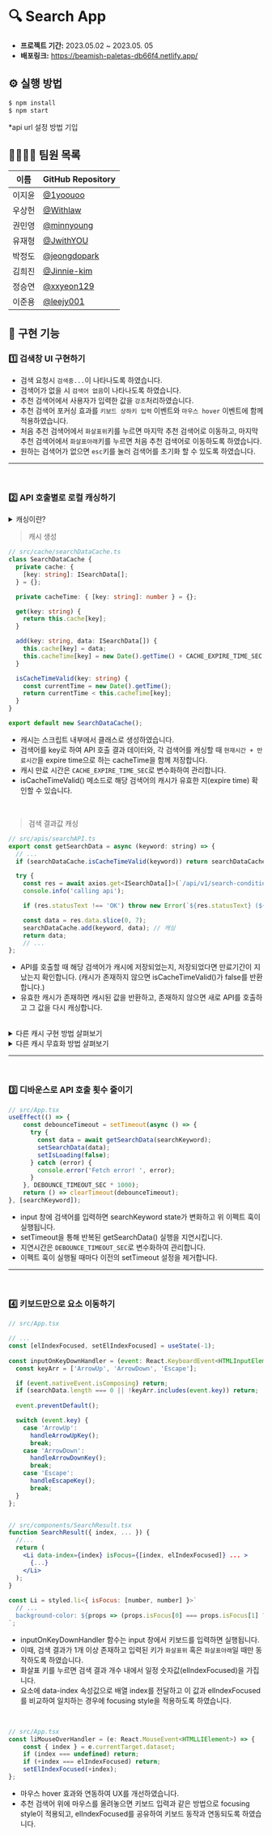 
# 🔍 Search App
- **프로젝트 기간:** 2023.05.02 ~ 2023.05. 05
- **배포링크:** https://beamish-paletas-db66f4.netlify.app/


## ⚙️ 실행 방법

```bash
$ npm install
$ npm start
```
*api url 설정 방법 기입


## 👨‍💻👩‍💻 팀원 목록

| 이름   | GitHub Repository                                       |
| ------ | ------------------------------------------------------ |
| 이지윤 | [@1yoouoo](https://github.com/1yoouoo)                   |
| 우상헌 | [@Withlaw](https://github.com/Withlaw)                   |
| 권민영 | [@minnyoung](https://github.com/minnyoung)               |
| 유재형 | [@JwithYOU](https://github.com/JwithYOU)                 |
| 박정도 | [@jeongdopark](https://github.com/jeongdopark)           |
| 김희진 | [@Jinnie-kim](https://github.com/Jinnie-kim)             |
| 정승연 | [@xxyeon129](https://github.com/xxyeon129)               |
| 이준용 | [@leejy001](https://github.com/leejy001)                 |


## 🚀 구현 기능

### 1️⃣ 검색창 UI 구현하기


- 검색 요청시 `검색중...`이 나타나도록 하였습니다.
- 검색어가 없을 시 `검색어 없음`이 나타나도록 하였습니다.
- 추천 검색어에서 사용자가 입력한 값을 `강조`처리하였습니다.
- 추천 검색어 포커싱 효과를 `키보드 상하키 입력` 이벤트와 `마우스 hover` 이벤트에 함께 적용하였습니다.
- 처음 추천 검색어에서 `화살표위`키를 누르면 마지막 추천 검색어로 이동하고, 마지막 추천 검색어에서 `화살표아래`키를 누르면 처음 추천 검색어로 이동하도록 하였습니다.
- 원하는 검색어가 없으면 `esc`키를 눌러 검색어를 초기화 할 수 있도록 하였습니다.

---

<br />

### 2️⃣ API 호출별로 로컬 캐싱하기

<details>
<summary>캐싱이란?</summary>
<div>

- 캐싱은 파일 복사본을 캐시 또는 임시 저장 위치에 저장하여 보다 빠르게 액세스할 수 있도록 하는 프로세스입니다.


  
#### 캐싱의 이점

- 캐싱을 사용하면 처리량을 크게 높이고 백엔드 데이터베이스와 관련한 데이터 검색 지연 시간을 줄일 수 있으므로 애플리케이션의 **전반적인 성능이 향상**됩니다. 
- 모든 클라이언트를 서비스할 필요가 없어지므로 **서버의 부하를 완화**합니다.
- 캐싱을 사용하면 이전에 검색하거나 계산한 데이터를 효율적으로 **재사용**할 수 있습니다.

</div>
</details>


> 캐시 생성


```ts
// src/cache/searchDataCache.ts
class SearchDataCache {
  private cache: {
    [key: string]: ISearchData[];
  } = {};

  private cacheTime: { [key: string]: number } = {};

  get(key: string) {
    return this.cache[key];
  }

  add(key: string, data: ISearchData[]) {
    this.cache[key] = data;
    this.cacheTime[key] = new Date().getTime() + CACHE_EXPIRE_TIME_SEC * 1000;
  }

  isCacheTimeValid(key: string) {
    const currentTime = new Date().getTime();
    return currentTime < this.cacheTime[key];
  }
}

export default new SearchDataCache();
```
- 캐시는 스크립트 내부에서 클래스로 생성하였습니다.
- 검색어를 key로 하여 API 호출 결과 데이터와, 각 검색어를 캐싱할 때 `현재시간 + 만료시간`을 expire time으로 하는 cacheTime을 함께 저장합니다.
- 캐시 만료 시간은 `CACHE_EXPIRE_TIME_SEC`로 변수화하여 관리합니다.
- isCacheTimeValid() 메소드로 해당 검색어의 캐시가 유효한 지(expire time) 확인할 수 있습니다.

<br />

> 검색 결과값 캐싱
```jsx
// src/apis/searchAPI.ts
export const getSearchData = async (keyword: string) => {
  // ...
  if (searchDataCache.isCacheTimeValid(keyword)) return searchDataCache.get(keyword); // 캐시 확인

  try {
    const res = await axios.get<ISearchData[]>(`/api/v1/search-conditions/?name=${keyword}`);
    console.info('calling api');

    if (res.statusText !== 'OK') throw new Error(`${res.statusText} (${res.status})`);

    const data = res.data.slice(0, 7);
    searchDataCache.add(keyword, data); // 캐싱
    return data;
    // ...
};
```
- API를 호출할 때 해당 검색어가 캐시에 저장되었는지, 저장되었다면 만료기간이 지났는지 확인합니다. (캐시가 존재하지 않으면 isCacheTimeValid()가 false를 반환합니다.)
- 유효한 캐시가 존재하면 캐시된 값을 반환하고, 존재하지 않으면 새로 API를 호출하고 그 값을 다시 캐싱합니다.

<br />

<details>
<summary>다른 캐시 구현 방법 살펴보기</summary>
<div>
  
<br />
  
> cache API 사용
  
```tsx
import axios from 'axios';

const CAHCE_NAME = 'search-result';

export const getSearchResult = async (word: string) => {
  const URL = `/api/v1/search-conditions/?name=${word}`;
  const cachedData = await caches.match(URL);

  if (word.trim().length === 0) return [];

  if (cachedData) {
    const cachedDataList = await cachedData.json();
    return cachedDataList.slice(0, 7);
  }

  try {
    const res = await axios.get(URL);

    console.info('calling api', res);

    if (res.status !== 200) return;

    caches.open(CAHCE_NAME).then(cache => {
      cache.add(URL);
    });

    const result = res.data.slice(0, 7);

    return result;
  } catch (error) {
    console.error(error);
  }
};
```
  <br />
  
  > Local Storage 사용
  
  ```ts
export const getSearchWord = async (word: string) => {
  if (word === '') return [];
  const checkCache: string | null = localStorage.getItem(word);

  if (!checkCache) {
    console.info('api 호출');
    const response = await axios.get(API_URL, { params: { name: word } });
    const setData = {
      data: response.data,
      expireTime: new Date().getTime() + EXPIRE_TIME,
    };

    localStorage.setItem(word, JSON.stringify(setData));
    return response.data;
  } else {
    return JSON.parse(checkCache).data;
  }
};
```

<br />
  
  > useCache 커스텀 훅 생성
  
```ts
import { useState } from 'react';
import { SearchResultTypes } from '../types/search';
import { CacheType } from '../types/cache';
import { ONE_MINUTE } from '../constants';

export const useCache = () => {
  const [cache, setCache] = useState<CacheType[]>([]);

  const addCache = (key: string, value: SearchResultTypes[]) => {
    const newCache: CacheType = { key, value };
    setCache(prev => [...prev, newCache]);

    setTimeout(() => {
      setCache(prev => prev.filter(item => item.key !== newCache.key));
    }, ONE_MINUTE);
  };

  const getCache = (key: string) => {
    const curCache = cache.find(item => item.key === key);
    return curCache ? curCache.value : null;
  };

  return { addCache, getCache };
};

export default useCache;
  
// useCache 적용
const handleFetchSearchResult = async () => {
  // ...
  const data = getCache(search);
  if (data !== null) {
    setSearchResult(data);
    setIndex(-1);
    return;
  }
  const { data: result } = await searchApi(debouncedSearch);
  addCache(search, result);
  setSearchResult(result);
  setIndex(-1);
};
```
  
  

</div>
</details>


<details>
<summary>다른 캐시 무효화 방법 살펴보기</summary>
<div>

  
<br />

> setTimeout으로 일정 시간이 지나면 캐시 제거

```jsx
const caching = (key: string, data: ISearchData[]) => {
  cache[key] = data;
  setTimeout(() => {
    delete cache[key];
  }, CACHE_EXPIRE_TIME_SEC * 1000);
};
```  

<br />

> setInterval을 사용하여 일정 시간마다 Localstorage에 있는 데이터들의 만료 시간을 체크하고 만료 시간이 지난 데이터 제거

```ts
export const handleExpireCache = () => {
  setInterval(() => {
    // 만료시간 지난 캐시 삭제
    console.log('expire');
    for (let elem in localStorage) {
      const cache = localStorage.getItem(elem);
      const localStorageElem: StorageItem = JSON.parse(cache!);
      if (localStorageElem?.expireTime && localStorageElem?.expireTime <= Date.now()) {
        localStorage.removeItem(elem);
      }
    }
  }, CHECK_CACHE_TIME);
};
```




</div>
</details>

---
  
<br />

### 3️⃣ 디바운스로 API 호출 횟수 줄이기
  
```jsx
// src/App.tsx
useEffect(() => {
    const debounceTimeout = setTimeout(async () => {
      try {
        const data = await getSearchData(searchKeyword);
        setSearchData(data);
        setIsLoading(false);
      } catch (error) {
        console.error('Fetch error! ', error);
      }
    }, DEBOUNCE_TIMEOUT_SEC * 1000);
    return () => clearTimeout(debounceTimeout);
}, [searchKeyword]);
```
- input 창에 검색어를 입력하면 searchKeyword state가 변화하고 위 이펙트 훅이 실행됩니다.
- setTimeout을 통해 반복된 getSearchData() 실행을 지연시킵니다.
- 지연시간은 `DEBOUNCE_TIMEOUT_SEC`로 변수화하여 관리합니다.
- 이펙트 훅이 실행될 때마다 이전의 setTimeout 설정을 제거합니다.

---
  
<br />

### 4️⃣ 키보드만으로 요소 이동하기

```jsx
// src/App.tsx

// ...
const [elIndexFocused, setElIndexFocused] = useState(-1);
  
const inputOnKeyDownHandler = (event: React.KeyboardEvent<HTMLInputElement>) => {
  const keyArr = ['ArrowUp', 'ArrowDown', 'Escape'];

  if (event.nativeEvent.isComposing) return;
  if (searchData.length === 0 || !keyArr.includes(event.key)) return;
  
  event.preventDefault();

  switch (event.key) {
    case 'ArrowUp':
      handleArrowUpKey();
      break;
    case 'ArrowDown':
      handleArrowDownKey();
      break;
    case 'Escape':
      handleEscapeKey();    
      break;
  }
};


// src/components/SearchResult.tsx
function SearchResult({ index, ... }) {
  //...
  return (
    <Li data-index={index} isFocus={[index, elIndexFocused]} ... >
      {...}
    </Li>
  );
}
  
const Li = styled.li<{ isFocus: [number, number] }>`
  // ...
  background-color: ${props => (props.isFocus[0] === props.isFocus[1] ? '#90cdf4' : 'inherit')};
`;
```
- inputOnKeyDownHandler 함수는 input 창에서 키보드를 입력하면 실행됩니다. 
- 이때, 검색 결과가 1개 이상 존재하고 입력된 키가 `화살표위` 혹은 `화살표아래`일 때만 동작하도록 하였습니다.
- 화살표 키를 누르면 검색 결과 개수 내에서 일정 숫자값(elIndexFocused)을 가집니다. 
- 요소에 data-index 속성값으로 배열 index를 전달하고 이 값과 elIndexFocused를 비교하여 일치하는 경우에 focusing style을 적용하도록 하였습니다.
  

<br />
  
```jsx
// src/App.tsx
const liMouseOverHandler = (e: React.MouseEvent<HTMLLIElement>) => {
    const { index } = e.currentTarget.dataset;
    if (index === undefined) return;
    if (+index === elIndexFocused) return;
    setElIndexFocused(+index);
};
```
- 마우스 hover 효과와 연동하여 UX를 개선하였습니다.
- 추천 검색어 위에 마우스를 올려놓으면 키보드 입력과 같은 방법으로 focusing style이 적용되고, elIndexFocused를 공유하여 키보드 동작과 연동되도록 하였습니다.

<br />
